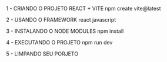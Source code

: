 1 - CRIANDO O PROJETO REACT + VITE
npm create vite@latest

2 - USANDO O FRAMEWORK
react
javascript

3 - INSTALANDO O NODE MODULES
npm install

4 - EXECUTANDO O PROJETO
npm run dev

5 - LIMPANDO SEU PORJETO